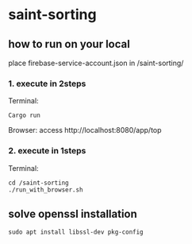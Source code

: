 # saint-sorting

## how to run on your local

place firebase-service-account.json in /saint-sorting/

### 1. execute in 2steps
Terminal:
```
Cargo run
```

Browser:
access http://localhost:8080/app/top

### 2. execute in 1steps
Terminal:
```
cd /saint-sorting
./run_with_browser.sh
```
## solve openssl installation
`sudo apt install libssl-dev pkg-config`
